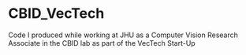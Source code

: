 # CBID_VecTech
Code I produced while working at JHU as a Computer Vision Research Associate in the CBID lab as part of the VecTech Start-Up
